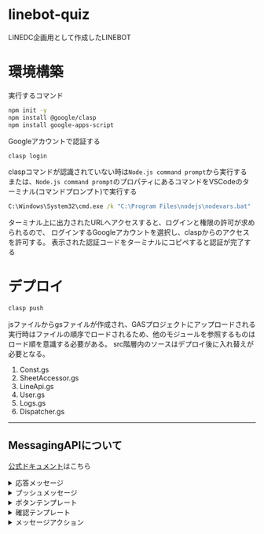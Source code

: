 # linebot-quiz

LINEDC企画用として作成したLINEBOT

# 環境構築

実行するコマンド

```bash
npm init -y
npm install @google/clasp
npm install google-apps-script
```

Googleアカウントで認証する

```bash
clasp login
```

claspコマンドが認識されていない時は`Node.js command prompt`から実行する
または、`Node.js command prompt`のプロパティにあるコマンドをVSCodeのターミナル(コマンドプロンプト)で実行する

```cmd
C:\Windows\System32\cmd.exe /k "C:\Program Files\nodejs\nodevars.bat"
```

ターミナル上に出力されたURLへアクセスすると、ログインと権限の許可が求められるので、
ログインするGoogleアカウントを選択し、claspからのアクセスを許可する。
表示された認証コードをターミナルにコピペすると認証が完了する

# デプロイ

```bash
clasp push
```

jsファイルからgsファイルが作成され、GASプロジェクトにアップロードされる
実行時はファイルの順序でロードされるため、他のモジュールを参照するものはロード順を意識する必要がある。
src階層内のソースはデプロイ後に入れ替えが必要となる。

1. Const.gs
1. SheetAccessor.gs
1. LineApi.gs
1. User.gs
1. Logs.gs
1. Dispatcher.gs

---

## MessagingAPIについて

[公式ドキュメント](https://developers.line.biz/ja/docs/messaging-api/)はこちら

<details>
<summary>応答メッセージ</summary>

```json
{
    "replyToken": "Webhookイベントに含まれている応答トークン",
    "messages": [
        {
            "type": "text",
            "text": "送信メッセージ"
        }
    ]
}
```

</details>

<details>
<summary>プッシュメッセージ</summary>

```json
{
    "to": "ユーザー、グループ、トークルームのID",
    "messages": [
        {
            "type": "text",
            "text": "送信メッセージ"
        }
    ]
}
```

</details>

<details>
<summary>ボタンテンプレート</summary>

```json
{
    "type": 'template',
    "altText": 'altText',
    "template": {
        "type": 'buttons',
        "thumbnailImageUrl": '画像URL',
        "imageAspectRatio": '画像のアスペクト rectangle/square',
        "imageSize": '画像の表示形式   cover/contain',
        "imageBackgroundColor": '画像の背景色 HTTPカラーコード',
        "title": 'タイトル',
        "text": ' メッセージテキスト',
        "actions": []
    }
}
```

</details>

<details>
<summary>確認テンプレート</summary>

```json
{
    "type": 'template',
    "altText": 'altText',
    "template": {
        "type": 'confirm',
        "text": ' メッセージテキスト',
        "actions": []
    }
}
```

</details>

<details>
<summary>メッセージアクション</summary>

```json
{
    "type": 'message',
    "label": 'アクションのラベル',
    "text": 'アクションの実行時に送信されるテキスト',
}
```

</details>
